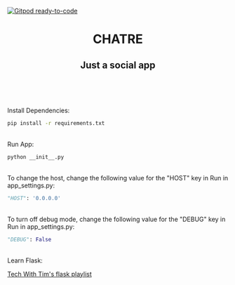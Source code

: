 [![Gitpod ready-to-code](https://img.shields.io/badge/Gitpod-ready--to--code-blue?logo=gitpod)](https://gitpod.io/#https://github.com/slakr-tech/chatre)

<center align="center">
  <h1>CHATRE</h1>
  <h2>Just a social app</h2>
</center>

<br>
<br>
<br>

Install Dependencies:
```bash
pip install -r requirements.txt
```
\
Run App:
```bash
python __init__.py
```
\
To change the host, change the following value for the "HOST" key in Run in app_settings.py:
```python
"HOST": '0.0.0.0'
```
\
To turn off debug mode, change the following value for the "DEBUG" key in Run in app_settings.py:
```python
"DEBUG": False
```
\
Learn Flask:

[Tech With Tim's flask playlist](https://www.youtube.com/playlist?list=PLzMcBGfZo4-n4vJJybUVV3Un_NFS5EOgX)
